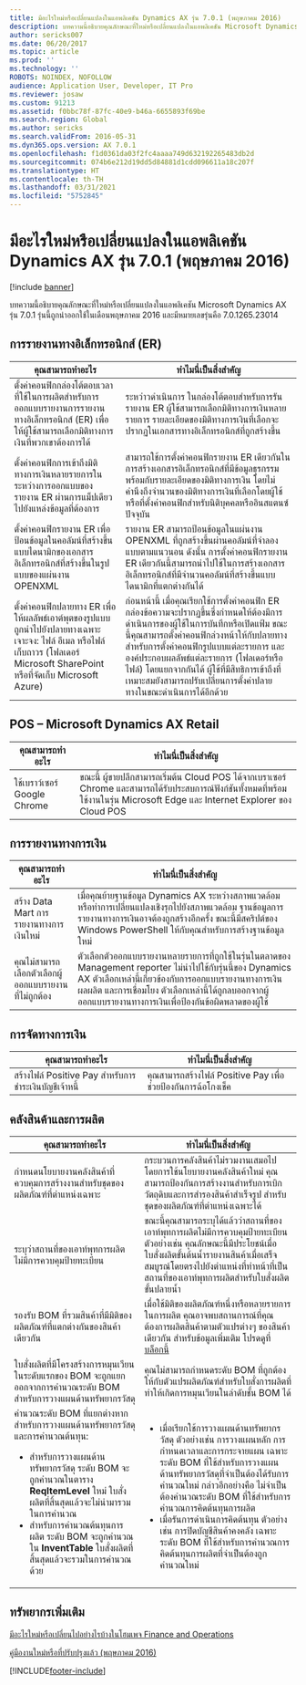 ```yaml
---
title: มีอะไรใหม่หรือเปลี่ยนแปลงในแอพลิเคชัน Dynamics AX รุ่น 7.0.1 (พฤษภาคม 2016)
description: บทความนี้อธิบายคุณลักษณะที่ใหม่หรือเปลี่ยนแปลงในแอพลิเคชัน Microsoft Dynamics AX รุ่น 7.0.1 รุ่นนี้ถูกนำออกใช้ในเดือนพฤษภาคม 2016 และมีหมายเลขรุ่นคือ 7.0.1265.23014
author: sericks007
ms.date: 06/20/2017
ms.topic: article
ms.prod: ''
ms.technology: ''
ROBOTS: NOINDEX, NOFOLLOW
audience: Application User, Developer, IT Pro
ms.reviewer: josaw
ms.custom: 91213
ms.assetid: f0bbc78f-87fc-40e9-b46a-6655893f69be
ms.search.region: Global
ms.author: sericks
ms.search.validFrom: 2016-05-31
ms.dyn365.ops.version: AX 7.0.1
ms.openlocfilehash: f1d0361da03f2fc4aaaa749d632192265483db2d
ms.sourcegitcommit: 074b6e212d19dd5d84881d1cdd096611a18c207f
ms.translationtype: HT
ms.contentlocale: th-TH
ms.lasthandoff: 03/31/2021
ms.locfileid: "5752845"
---
```

# <a name="whats-new-or-changed-in-dynamics-ax-application-version-701-may-2016"></a>มีอะไรใหม่หรือเปลี่ยนแปลงในแอพลิเคชัน Dynamics AX รุ่น 7.0.1 (พฤษภาคม 2016)

[!include [banner](../includes/banner.md)]

บทความนี้อธิบายคุณลักษณะที่ใหม่หรือเปลี่ยนแปลงในแอพลิเคชัน Microsoft Dynamics AX รุ่น 7.0.1 รุ่นนี้ถูกนำออกใช้ในเดือนพฤษภาคม 2016 และมีหมายเลขรุ่นคือ 7.0.1265.23014

## <a name="electronic-reporting-er"></a>การรายงานทางอิเล็กทรอนิกส์ (ER)

| คุณสามารถทำอะไร | ทำไมนี่เป็นสิ่งสำคัญ |
|------------------|------------------------|
| ตั้งค่าคอนฟิกกล่องโต้ตอบเวลาที่ใช้ในการผลิตสำหรับการออกแบบรายงานการรายงานทางอิเล็กทรอนิกส์ (ER) เพื่อให้ผู้ใช้สามารถเลือกมิติทางการเงินที่พวกเขาต้องการได้ | ระหว่าวดำเนินการ ในกล่องโต้ตอบสำหรับการรันรายงาน ER ผู้ใช้สามารถเลือกมิติทางการเงินหลายรายการ รายละเอียดของมิติทางการเงินที่เลือกจะปรากฏในเอกสารทางอิเล็กทรอนิกส์ที่ถูกสร้างขึ้น |
| ตั้งค่าคอนฟิกการเข้าถึงมิติทางการเงินหลายรายการในระหว่างการออกแบบของรายงาน ER ผ่านการแม็ปเดียวไปยังแหล่งข้อมูลที่ต้องการ | สามารถใช้การตั้งค่าคอนฟิกรายงาน ER เดียวกันในการสร้างเอกสารอิเล็กทรอนิกส์ที่มีข้อมูลธุรกรรมพร้อมกับรายละเอียดของมิติทางการเงิน โดยไม่คำนึงถึงจำนวนของมิติทางการเงินที่เลือกโดยผู้ใช้หรือที่ตั้งค่าคอนฟิกสำหรับนิติบุคคลหรืออินสแตนซ์ปัจจุบัน |
| ตั้งค่าคอนฟิกรายงาน ER เพื่อป้อนข้อมูลในคอลัมน์ที่สร้างขึ้นแบบไดนามิกของเอกสารอิเล็กทรอนิกส์ที่สร้างขึ้นในรูปแบบของแผ่นงาน OPENXML | รายงาน ER สามารถป้อนข้อมูลในแผ่นงาน OPENXML ที่ถูกสร้างขึ้นผ่านคอลัมน์ที่จำลองแบบตามแนวนอน ดังนั้น การตั้งค่าคอนฟิกรายงาน ER เดียวกันนี้สามารถนำไปใช้ในการสร้างเอกสารอิเล็กทรอนิกส์ที่มีจำนวนคอลัมน์ที่สร้างขึ้นแบบไดนามิกที่แตกต่างกันได้ |
| ตั้งค่าคอนฟิกปลายทาง ER เพื่อให้ผลลัพธ์เอาต์พุตของรูปแบบถูกนำไปยังปลายทางเฉพาะเจาะจง: ไฟล์ อีเมล หรือไฟล์เก็บถาวร (โฟลเดอร์ Microsoft SharePoint หรือที่จัดเก็บ Microsoft Azure) | ก่อนหน้านี้ เมื่อคุณเรียกใช้การตั้งค่าคอนฟิก ER กล่องข้อความจะปรากฏขึ้นซึ่งกำหนดให้ต้องมีการดำเนินการของผู้ใช้ในการบันทึกหรือเปิดแฟ้ม ขณะนี้คุณสามารถตั้งค่าคอนฟิกล่วงหน้าให้กับปลายทางสำหรับการตั้งค่าคอนฟิกรูปแบบแต่ละรายการ และองค์ประกอบผลลัพธ์แต่ละรายการ (โฟลเดอร์หรือไฟล์) โดยแยกจากกันได้ ผู้ใช้ที่มีสิทธิการเข้าถึงที่เหมาะสมยังสามารถปรับเปลี่ยนการตั้งค่าปลายทางในขณะดำเนินการได้อีกด้วย |

## <a name="pos--microsoft-dynamics-ax-retail"></a>POS – Microsoft Dynamics AX Retail

| คุณสามารถทำอะไร | ทำไมนี่เป็นสิ่งสำคัญ |
|------------------|------------------------|
| ใช้เบราว์เซอร์ Google Chrome | ขณะนี้ ผู้ขายปลีกสามารถเริ่มต้น Cloud POS ได้จากเบราเซอร์ Chrome และสามารถได้รับประสบการณ์ฟังก์ชันทั้งหมดที่พร้อมใช้งานในรุ่น Microsoft Edge และ Internet Explorer ของ Cloud POS |

## <a name="financial-reporting"></a>การรายงานทางการเงิน

| คุณสามารถทำอะไร | ทำไมนี่เป็นสิ่งสำคัญ |
|------------------|------------------------|
| สร้าง Data Mart การรายงานทางการเงินใหม่ | เมื่อคุณย้ายฐานข้อมูล Dynamics AX ระหว่างสภาพแวดล้อม หรือทำการเปลี่ยนแปลงเชิงรุกไปยังสภาพแวดล้อม ฐานข้อมูลการรายงานทางการเงินอาจต้องถูกสร้างอีกครั้ง ขณะนี้มีสคริปต์ของ Windows PowerShell ให้กับคุณสำหรับการสร้างฐานข้อมูลใหม่ |
| คุณไม่สามารถเลือกตัวเลือกผู้ออกแบบรายงานที่ไม่ถูกต้อง | ตัวเลือกตัวออกแบบรายงานหลายรายการที่ถูกใช้ในรุ่นในตลาดของ Management reporter ไม่นำไปใช้กับรุ่นนี้ของ Dynamics AX ตัวเลือกเหล่านี้เกี่ยวข้องกับการออกแบบรายงานทางการเงิน ผลผลิต และการเชื่อมโยง ตัวเลือกเหล่านี้ได้ถูกลบออกจากผู้ออกแบบรายงานทางการเงินเพื่อป้องกันข้อผิดพลาดของผู้ใช้ |

## <a name="financial-management"></a>การจัดทางการเงิน

| คุณสามารถทำอะไร | ทำไมนี่เป็นสิ่งสำคัญ |
|------------------|------------------------|
| สร้างไฟล์ Positive Pay สำหรับการชำระเงินบัญชีเจ้าหนี้ | คุณสามารถสร้างไฟล์ Positive Pay เพื่อช่วยป้องกันการฉ้อโกงเช็ค |

## <a name="warehouse-and-production"></a>คลังสินค้าและการผลิต

<table>
<thead>
<tr>
<th>คุณสามารถทำอะไร</th>
<th>ทำไมนี่เป็นสิ่งสำคัญ</th>
</tr>
</thead>
<tbody>
<tr>
<td>กำหนดนโยบายงานคลังสินค้าที่ควบคุมการสร้างงานสำหรับชุดของผลิตภัณฑ์ที่ตำแหน่งเฉพาะ</td>
<td>กระบวนการคลังสินค้าไม่รวมงานเสมอไป โดยการใช้นโยบายงานคลังสินค้าใหม่ คุณสามารถป้องกันการสร้างงานสำหรับการเบิกวัตถุดิบและการสำรองสินค้าสำเร็จรูป สำหรับชุดของผลิตภัณฑ์ที่ตำแหน่งเฉพาะได้</td>
</tr>
<tr>
<td>ระบุว่าสถานที่ของเอาท์พุทการผลิตไม่มีการควบคุมป้ายทะเบียน</td>
<td>ขณะนี้คุณสามารถระบุได้แล้วว่าสถานที่ของเอาท์พุทการผลิตไม่มีการควบคุมป้ายทะเบียน ตัวอย่างเช่น คุณลักษณะนี้มีประโยชน์เมื่อใบสั่งผลิตขั้นต้นน้ำรายงานสินค้าเมื่อเสร็จสมบูรณ์โดยตรงไปยังตำแหน่งที่ทำหน้าที่เป็นสถานที่ของเอาท์พุทการผลิตสำหรับใบสั่งผลิตขั้นปลายน้ำ</td>
</tr>
<tr>
<td>รองรับ BOM ที่รวมสินค้าที่มีมิติของผลิตภัณฑ์ที่แตกต่างกันของสินค้าเดียวกัน</td>
<td>เมื่อใช้มิติของผลิตภัณฑ์หนึ่งหรือหลายรายการในการผลิต คุณอาจพบสถานการณ์ที่คุณต้องการผลิตสินค้าตามตัวแปรต่างๆ ของสินค้าเดียวกัน สำหรับข้อมูลเพิ่มเติม โปรดดูที่ <a href="https://blogs.msdn.microsoft.com/axmfg/2015/12/22/support-for-boms-that-includes-items-with-different-product-dimensions-of-the-same-item/">บล็อกนี้</a></td>
</tr>
<tr>
<td>ใบสั่งผลิตที่มีโครงสร้างการหมุนเวียนในระดับแรกของ BOM จะถูกแยกออกจากการคำนวณระดับ BOM สำหรับการวางแผนด้านทรัพยากรวัสดุ</td>
<td>คุณไม่สามารถกำหนดระดับ BOM ที่ถูกต้องให้กับตัวแปรผลิตภัณฑ์สำหรับใบสั่งการผลิตที่ทำให้เกิดการหมุนเวียนในลำดับชั้น BOM ได้</td>
</tr>
<tr>
<td>คำนวณระดับ BOM ที่แยกต่างหากสำหรับการวางแผนด้านทรัพยากรวัสดุ และการคำนวณต้นทุน:
<ul>
<li>สำหรับการวางแผนด้านทรัพยากรวัสดุ ระดับ BOM จะถูกคำนวณในตาราง <strong>ReqItemLevel</strong> ใหม่ ใบสั่งผลิตที่สิ้นสุดแล้วจะไม่นำมารวมในการคำนวณ</li>
<li>สำหรับการคำนวณต้นทุนการผลิต ระดับ BOM จะถูกคำนวณใน <strong>InventTable</strong> ใบสั่งผลิตที่สิ้นสุดแล้วจะรวมในการคำนวณด้วย</li>
</ul>
</td>
<td>
<ul>
<li>เมื่อเรียกใช้การวางแผนด้านทรัพยากรวัสดุ ตัวอย่างเช่น การวางแผนหลัก การกำหนดเวลาและการกระจายแผน เฉพาะระดับ BOM ที่ใช้สำหรับการวางแผนด้านทรัพยากรวัสดุที่จำเป็นต้องได้รับการคำนวณใหม่ กล่าวอีกอย่างคือ ไม่จำเป็นต้องคำนวณระดับ BOM ที่ใช้สำหรับการคำนวณการคิดต้นทุนการผลิต</li>
<li>เมื่อรันการดำเนินการคิดต้นทุน ตัวอย่างเช่น การปิดบัญชีสินค้าคงคลัง เฉพาะระดับ BOM ที่ใช้สำหรับการคำนวณการคิดต้นทุนการผลิตที่จำเป็นต้องถูกคำนวณใหม่</li>
</ul>
</td>
</tr>
</tbody>
</table>

## <a name="additional-resources"></a>ทรัพยากรเพิ่มเติม

[มีอะไรใหม่หรือเปลี่ยนไปอย่างไรบ้างในโฮมเพจ Finance and Operations](whats-new-changed.md)

[คู่มืองานใหม่หรือที่ปรับปรุงแล้ว (พฤษภาคม 2016)](new-updated-task-guides-available-may-2016.md)


[!INCLUDE[footer-include](../../../includes/footer-banner.md)]